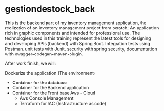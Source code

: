# gestiondestock_back
This is the backend part of my inventory management application, the realization of an inventory management project from scratch; An application rich in graphic components and intended for professional use. The technologies used in this training represent the latest tools for designing and developing APIs (backend) with Spring Boot. Integration tests using Postman, unit tests with Junit, security with spring security, documentation with swagger-codegen-maven-plugin.

After work finish, we will:

Dockerize the application (The environment)
   - Container for the database
   - Container for the Backend application
   - Container for the Front base
Aws - Cloud
       - Aws Console Management
       - Terraform for IAC (Insfrastructure as code)
